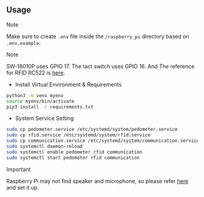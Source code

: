 ## Usage

> [!Note]
> Make sure to create `.env` file inside the `/raspberry_pi` directory based on `.env.example`.

> [!Note]
> SW-18010P uses GPIO 17. The tact switch uses GPIO 16. And The reference for RFID RC522 is [here](https://www.youtube.com/watch?v=evRuZRxvPFI).

- Install Virtual Environment & Requirements

```bash
python3 -m venv myenv
source myenv/bin/activate
pip3 install -r requirements.txt
```

- System Service Setting

```bash
sudo cp pedometer.service /etc/systemd/system/pedometer.service
sudo cp rfid.service /etc/systemd/system/rfid.service
sudo cp communication.service /etc/systemd/system/communication.service
sudo systemctl daemon-reload
sudo systemctl enable pedometer rfid communication
sudo systemctl start pedometer rfid communication
```

> [!Important]
> Raspberry Pi may not find speaker and microphone, so please refer [here](https://askubuntu.com/questions/150851/how-do-i-select-a-default-sound-card-with-alsa) and set it up.
